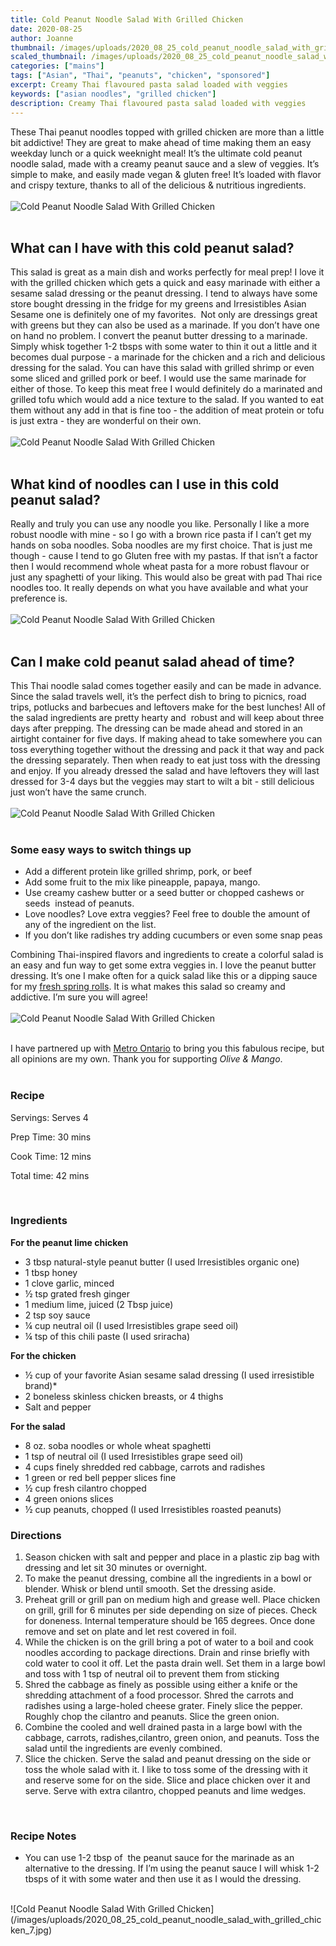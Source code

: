```yaml
---
title: Cold Peanut Noodle Salad With Grilled Chicken
date: 2020-08-25
author: Joanne
thumbnail: /images/uploads/2020_08_25_cold_peanut_noodle_salad_with_grilled_chicken_1.jpg
scaled_thumbnail: /images/uploads/2020_08_25_cold_peanut_noodle_salad_with_grilled_chicken_0.jpg
categories: ["mains"]
tags: ["Asian", "Thai", "peanuts", "chicken", "sponsored"]
excerpt: Creamy Thai flavoured pasta salad loaded with veggies 
keywords: ["asian noodles", "grilled chicken"]
description: Creamy Thai flavoured pasta salad loaded with veggies 
---
```


These Thai peanut noodles topped with grilled chicken are more than a little bit addictive! They are great to make ahead of time making them an easy weekday lunch or a quick weeknight meal! It’s the ultimate cold peanut noodle salad, made with a creamy peanut sauce and a slew of veggies. It’s simple to make, and easily made vegan & gluten free! It’s loaded with flavor and crispy texture, thanks to all of the delicious & nutritious ingredients. 
</br>
</br>
![Cold Peanut Noodle Salad With Grilled Chicken](/images/uploads/2020_08_25_cold_peanut_noodle_salad_with_grilled_chicken_2.jpg)
</br>
</br>

## What can I have with this cold peanut salad?
This salad is great as a main dish and works perfectly for meal prep! I love it with the grilled chicken which gets a quick and easy marinade with either a sesame salad dressing or the peanut dressing. I tend to always have some store bought dressing in the fridge for my greens and Irresistibles Asian Sesame one is definitely one of my favorites.  Not only are dressings great with greens but they can also be used as a marinade. If you don’t have one on hand no problem. I convert the peanut butter dressing to a marinade. Simply whisk together 1-2 tbsps with some water to thin it out a little and it becomes dual purpose - a marinade for the chicken and a rich and delicious dressing for the salad. You can have this salad with grilled shrimp or even some sliced and grilled pork or beef. I would use the same marinade for either of those. To keep this meat free I would definitely do a marinated and grilled tofu which would add a nice texture to the salad. If you wanted to eat them without any add in that is fine too - the addition of meat protein or tofu is just extra - they are wonderful on their own.
</br>
</br>
![Cold Peanut Noodle Salad With Grilled Chicken](/images/uploads/2020_08_25_cold_peanut_noodle_salad_with_grilled_chicken_3.jpg)
</br>
</br>

## What kind of noodles can I use in this cold peanut salad? 
Really and truly you can use any noodle you like. Personally I like a more robust noodle with mine - so I go with a brown rice pasta if I can’t get my hands on soba noodles. Soba noodles are my first choice. That is just me though - cause I tend to go Gluten free with my pastas. If that isn’t a factor then I would recommend whole wheat pasta for a more robust flavour or just any spaghetti of your liking. This would also be great with pad Thai rice noodles too. It really depends on what you have available and what your preference is. 
</br>
</br>
![Cold Peanut Noodle Salad With Grilled Chicken](/images/uploads/2020_08_25_cold_peanut_noodle_salad_with_grilled_chicken_4.jpg)
</br>
</br>

## Can I make cold peanut salad ahead of time?
This Thai noodle salad comes together easily and can be made in advance. Since the salad travels well, it’s the perfect dish to bring to picnics, road trips, potlucks and barbecues and leftovers make for the best lunches! All of the salad ingredients are pretty hearty and  robust and will keep about three days after prepping. The dressing can be made ahead and stored in an airtight container for five days. If making ahead to take somewhere you can toss everything together without the dressing and pack it that way and pack the dressing separately. Then when ready to eat just toss with the dressing and enjoy. If you already dressed the salad and have leftovers they will last dressed for 3-4 days but the veggies may start to wilt a bit - still delicious just won’t have the same crunch. 
</br>
</br>
![Cold Peanut Noodle Salad With Grilled Chicken](/images/uploads/2020_08_25_cold_peanut_noodle_salad_with_grilled_chicken_5.jpg)
</br>
</br>

### Some easy ways to switch things up

* Add a different protein like grilled shrimp, pork, or beef 
* Add some fruit to the mix like pineapple, papaya, mango.
* Use creamy cashew butter or a seed butter or chopped cashews or seeds  instead of peanuts.
* Love noodles? Love extra veggies? Feel free to double the amount of any of the ingredient on the list. 
* If you don’t like radishes try adding cucumbers or even some snap peas 

Combining Thai-inspired flavors and ingredients to create a colorful salad is an easy and fun way to get some extra veggies in. I love the peanut butter dressing. It’s one I make often for a quick salad like this or a dipping sauce for my [fresh spring rolls](https://www.oliveandmango.com/fresh-spring-rolls-with-salmon-and-peanut-sauce/). It is what makes this salad so creamy and addictive. I’m sure you will agree! 
</br>
</br>
![Cold Peanut Noodle Salad With Grilled Chicken](/images/uploads/2020_08_25_cold_peanut_noodle_salad_with_grilled_chicken_6.jpg)
</br>
</br>

I have partnered up with <span class="highlight"><a rel="nofollow" href="https://www.metro.ca/en">Metro Ontario</a></span> to bring you this fabulous recipe, but all opinions are my own. Thank you for supporting _Olive & Mango_.
</br>
</br>
<!--{{< youtube 4VLcyqZ7zSU >}}
</br>
</br>-->

### Recipe

Servings: <span itemprop="recipeYield">Serves 4

Prep Time: <meta itemprop="prepTime" content="PT30M">30 mins  

Cook Time: <meta itemprop="cookTime" content="PT12M">12 mins

Total time: 42 mins  
  
</br>

### Ingredients
__For the peanut lime chicken__

* <span itemprop="recipeIngredient">3 tbsp natural-style peanut butter (I used Irresistibles organic one) </span>
* <span itemprop="recipeIngredient">1 tbsp honey </span>
* <span itemprop="recipeIngredient">1 clove garlic, minced </span>
* <span itemprop="recipeIngredient">&frac12; tsp grated fresh ginger </span>
* <span itemprop="recipeIngredient">1 medium lime, juiced (2 Tbsp juice) </span>
* <span itemprop="recipeIngredient">2 tsp soy sauce </span>
* <span itemprop="recipeIngredient">&frac14; cup neutral oil (I used Irresistibles grape seed oil) </span>
* <span itemprop="recipeIngredient">&frac14; tsp of this chili paste (I used sriracha) </span>

__For the chicken__

* <span itemprop="recipeIngredient">&frac12; cup of your favorite Asian sesame salad dressing (I used irresistible brand)*</span>
* <span itemprop="recipeIngredient">2 boneless skinless chicken breasts, or 4 thighs </span>
* <span itemprop="recipeIngredient">Salt and pepper </span>

__For the salad__

* <span itemprop="recipeIngredient">8 oz. soba noodles or whole wheat spaghetti </span>
* <span itemprop="recipeIngredient">1 tsp of neutral oil (I used Irresistibles grape seed oil) </span>
* <span itemprop="recipeIngredient">4 cups finely shredded red cabbage, carrots and radishes </span>
* <span itemprop="recipeIngredient">1 green or red bell pepper slices fine </span>
* <span itemprop="recipeIngredient">&frac12; cup fresh cilantro chopped </span>
* <span itemprop="recipeIngredient">4 green onions slices </span>
* <span itemprop="recipeIngredient">&frac12; cup peanuts, chopped (I used Irresistibles roasted peanuts) </span>

### Directions

1. Season chicken with salt and pepper and place in a plastic zip bag with dressing and let sit 30 minutes or overnight. 
1. To make the peanut dressing, combine all the ingredients in a bowl or blender. Whisk or blend until smooth. Set the dressing aside.
1. Preheat grill or grill pan on medium high and grease well. Place chicken on grill, grill for 6 minutes per side depending on size of pieces. Check for doneness. Internal temperature should be 165 degrees. Once done remove and set on plate and let rest covered in foil. 
1. While the chicken is on the grill bring a pot of water to a boil and cook noodles according to package directions. Drain and rinse briefly with cold water to cool it off. Let the pasta drain well. Set them in a large bowl and toss with 1 tsp of neutral oil to prevent them from sticking 
1. Shred the cabbage as finely as possible using either a knife or the shredding attachment of a food processor. Shred the carrots and radishes using a large-holed cheese grater. Finely slice the pepper. Roughly chop the cilantro and peanuts. Slice the green onion.
1. Combine the cooled and well drained pasta in a large bowl with the cabbage, carrots, radishes,cilantro, green onion, and peanuts. Toss the salad until the ingredients are evenly combined.
1. Slice the chicken. Serve the salad and peanut dressing on the side or toss the whole salad with it. I like to toss some of the dressing with it and reserve some for on the side. Slice and place chicken over it and serve. Serve with extra cilantro, chopped peanuts and lime wedges.
</br>

### Recipe Notes

* You can use 1-2 tbsp of  the peanut sauce for the marinade as an alternative to the dressing. If I’m using the peanut sauce I will whisk 1-2 tbsps of it with some water and then use it as I would the dressing.

</br>
![Cold Peanut Noodle Salad With Grilled Chicken](/images/uploads/2020_08_25_cold_peanut_noodle_salad_with_grilled_chicken_7.jpg)
